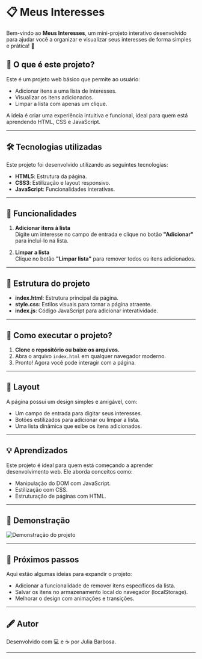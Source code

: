 # 📋 Meus Interesses

Bem-vindo ao **Meus Interesses**, um mini-projeto interativo desenvolvido para ajudar você a organizar e visualizar seus interesses de forma simples e prática! 🚀

## 🧐 O que é este projeto?

Este é um projeto web básico que permite ao usuário:

- Adicionar itens a uma lista de interesses.
- Visualizar os itens adicionados.
- Limpar a lista com apenas um clique.

A ideia é criar uma experiência intuitiva e funcional, ideal para quem está aprendendo HTML, CSS e JavaScript.

---

## 🛠️ Tecnologias utilizadas

Este projeto foi desenvolvido utilizando as seguintes tecnologias:

- **HTML5**: Estrutura da página.
- **CSS3**: Estilização e layout responsivo.
- **JavaScript**: Funcionalidades interativas.

---

## 🎯 Funcionalidades

1. **Adicionar itens à lista**  
   Digite um interesse no campo de entrada e clique no botão **"Adicionar"** para incluí-lo na lista.

2. **Limpar a lista**  
   Clique no botão **"Limpar lista"** para remover todos os itens adicionados.

---

## 📂 Estrutura do projeto

- **index.html**: Estrutura principal da página.
- **style.css**: Estilos visuais para tornar a página atraente.
- **index.js**: Código JavaScript para adicionar interatividade.

---

## 🚀 Como executar o projeto?

1. **Clone o repositório ou baixe os arquivos.**
2. Abra o arquivo `index.html` em qualquer navegador moderno.
3. Pronto! Agora você pode interagir com a página.

---

## 🎨 Layout

A página possui um design simples e amigável, com:

- Um campo de entrada para digitar seus interesses.
- Botões estilizados para adicionar ou limpar a lista.
- Uma lista dinâmica que exibe os itens adicionados.

---

## 💡 Aprendizados

Este projeto é ideal para quem está começando a aprender desenvolvimento web. Ele aborda conceitos como:

- Manipulação do DOM com JavaScript.
- Estilização com CSS.
- Estruturação de páginas com HTML.

---

## 📸 Demonstração

![Demonstração do projeto](https://via.placeholder.com/600x300?text=Preview+do+Projeto)

---

## 📌 Próximos passos

Aqui estão algumas ideias para expandir o projeto:

- Adicionar a funcionalidade de remover itens específicos da lista.
- Salvar os itens no armazenamento local do navegador (localStorage).
- Melhorar o design com animações e transições.

---

## 🖋️ Autor

Desenvolvido com 💻 e ☕ por Julia Barbosa.

---
